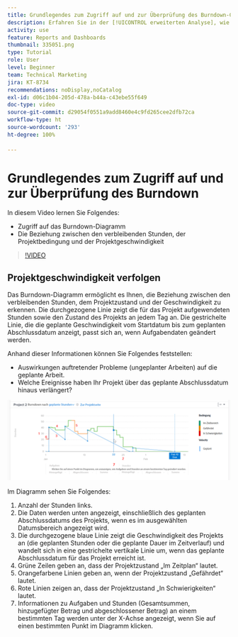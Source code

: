 ```yaml
---
title: Grundlegendes zum Zugriff auf und zur Überprüfung des Burndown-Charts
description: Erfahren Sie in der [!UICONTROL erweiterten Analyse], wie Sie auf den Burndown-Chart zugreifen und die Beziehung zwischen verbleibenden Stunden, Projektzustand und Projektgeschwindigkeit verstehen.
activity: use
feature: Reports and Dashboards
thumbnail: 335051.png
type: Tutorial
role: User
level: Beginner
team: Technical Marketing
jira: KT-8734
recommendations: noDisplay,noCatalog
exl-id: d06c1b04-205d-478a-b44a-c43ebe55f649
doc-type: video
source-git-commit: d29054f0551a9add8460e4c9fd265cee2dfb72ca
workflow-type: ht
source-wordcount: '293'
ht-degree: 100%

---
```


# Grundlegendes zum Zugriff auf und zur Überprüfung des Burndown

In diesem Video lernen Sie Folgendes:

* Zugriff auf das Burndown-Diagramm
* Die Beziehung zwischen den verbleibenden Stunden, der Projektbedingung und der Projektgeschwindigkeit

>[!VIDEO](https://video.tv.adobe.com/v/335051/?quality=12&learn=on)

## Projektgeschwindigkeit verfolgen

Das Burndown-Diagramm ermöglicht es Ihnen, die Beziehung zwischen den verbleibenden Stunden, dem Projektzustand und der Geschwindigkeit zu erkennen. Die durchgezogene Linie zeigt die für das Projekt aufgewendeten Stunden sowie den Zustand des Projekts an jedem Tag an. Die gestrichelte Linie, die die geplante Geschwindigkeit vom Startdatum bis zum geplanten Abschlussdatum anzeigt, passt sich an, wenn Aufgabendaten geändert werden.

Anhand dieser Informationen können Sie Folgendes feststellen:

* Auswirkungen auftretender Probleme (ungeplanter Arbeiten) auf die geplante Arbeit.
* Welche Ereignisse haben Ihr Projekt über das geplante Abschlussdatum hinaus verlängert?

![Bild eines Burndown-Diagramms. Die Zahlen in den Bereichen werden in der nachfolgenden Aufzählung erläutert.](assets/section-2-9.png)

Im Diagramm sehen Sie Folgendes:

1. Anzahl der Stunden links.
1. Die Daten werden unten angezeigt, einschließlich des geplanten Abschlussdatums des Projekts, wenn es im ausgewählten Datumsbereich angezeigt wird.
1. Die durchgezogene blaue Linie zeigt die Geschwindigkeit des Projekts an (die geplanten Stunden oder die geplante Dauer im Zeitverlauf) und wandelt sich in eine gestrichelte vertikale Linie um, wenn das geplante Abschlussdatum für das Projekt erreicht ist.
1. Grüne Zeilen geben an, dass der Projektzustand „Im Zeitplan“ lautet.
1. Orangefarbene Linien geben an, wenn der Projektzustand „Gefährdet“ lautet.
1. Rote Linien zeigen an, dass der Projektzustand „In Schwierigkeiten“ lautet.
1. Informationen zu Aufgaben und Stunden (Gesamtsummen, hinzugefügter Betrag und abgeschlossener Betrag) an einem bestimmten Tag werden unter der X-Achse angezeigt, wenn Sie auf einen bestimmten Punkt im Diagramm klicken.

